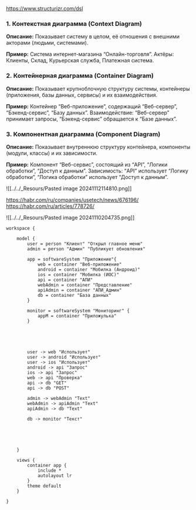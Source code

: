 https://www.structurizr.com/dsl

### 1. **Контекстная диаграмма (Context Diagram)**

**Описание:** Показывает систему в целом, её отношения с внешними акторами (людьми, системами).

**Пример:** Система интернет-магазина “Онлайн-торговля”. Актёры: Клиенты, Склад, Курьерская служба, Платежная система.

### 2. **Контейнерная диаграмма (Container Diagram)**

**Описание:** Показывает крупноблочную структуру системы, контейнеры (приложения, базы данных, сервисы) и их взаимодействия.

**Пример:** Контейнер “Веб-приложение”, содержащий “Веб-сервер”, “Бэкенд-сервис”, “Базу данных”. Взаимодействие: “Веб-сервер” принимает запросы, “Бэкенд-сервис” обращается к “Базе данных”.

### 3. **Компонентная диаграмма (Component Diagram)**

**Описание:** Показывает внутреннюю структуру контейнера, компоненты (модули, классы) и их зависимости.

**Пример:** Компонент “Веб-сервис”, состоящий из “API”, “Логики обработки”, “Доступ к данным”. Зависимость: “API” использует “Логику обработки”, “Логика обработки” использует “Доступ к данным”.

![[../../_Resours/Pasted image 20241112114810.png]]

https://habr.com/ru/companies/usetech/news/676196/
https://habr.com/ru/articles/778726/

![[../../_Resours/Pasted image 20241110204735.png]]
```
workspace {

    model {
        user = person "Клиент" "Открыл главное меню"
        admin = person "Админ" "Публикует обновления"
        
        app = softwareSystem "Приложение"{
            web = container "Веб-приложение"
            android = container "Мобилка (Андроид)"
            ios = container "Мобилка (ИОС)"
            api = container "АПИ"
            webAdmin = container "Представление"
            apiAdmin = container "АПИ_Админ"
            db = container "База данных"
        }
        
        monitor = softwareSystem "Мониторинг" {
            appM = container "Приложулька"
        }
        
        
        

        
        user -> web "Использует"
        user -> android "Использует"
        user -> ios "Использует"
        android -> api "Запрос"
        ios -> api "Запрос"
        web -> api "Проверка"
        api -> db "GET"
        api -> db "POST"
        
        admin -> webAdmin "Text"
        webAdmin -> apiAdmin "Text"
        apiAdmin -> db "Text"
        
        db -> monitor "Текст"
        

        
        

    }
    
    views {
        container app {
            include *
            autolayout lr
        }
        theme default
    }
    
}
```


